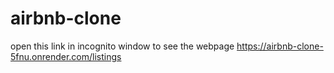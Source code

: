 # airbnb-clone
open this link in incognito window to see the webpage
https://airbnb-clone-5fnu.onrender.com/listings
